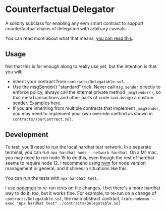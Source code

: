 # Counterfactual Delegator

A solidity subclass for enabling any evm smart contract to support counterfactual chains of delegation with arbitrary caveats.

You can read more about what that means, [you can read this](https://roamresearch.com/#/app/capabul/page/cnW_23H8w).

## Usage

Not that this is far enough along to really use yet, but the intention is that you will:

- inherit your contract from `contracts/Delegatable.sol`.
- Use the msgSender() "standard" trick: Never call `msg.sender` directly to enforce policy, always call the internal private method `_msgSender()`, so that metaTransactions and other parts of code can assign a custom sender. [Examples here](https://github.com/anydotcrypto/metatransactions).
- If you are inheriting from multiple contracts that implement `_msgSender`, you may need to implement your own override method as shown in `contracts/YourContract.sol`.

## Development

To test, you'll need to run the local hardhat test network. In a separate terminal, you can run `npx hardhat node --network hardhat`. On a M1 mac, you may need to run node 15 to do this, even though the rest of hardhat seems to require node 12. I recommend using [nvm](https://github.com/nvm-sh/nvm) for node version management in general, and it shines in situations like this.

You can run the tests with `npx hardhat test`.

I use [nodemon](https://www.npmjs.com/package/nodemon) to re-run tests on file changes, I bet there's a more hardhat way to do it, too, but it works fine. For example, to re-run on a change of `contracts/Delegatable.sol`, the main abstract contract, I run: `nodemon --exec "npx hardhat test" ./contracts/Delegatable.sol`


